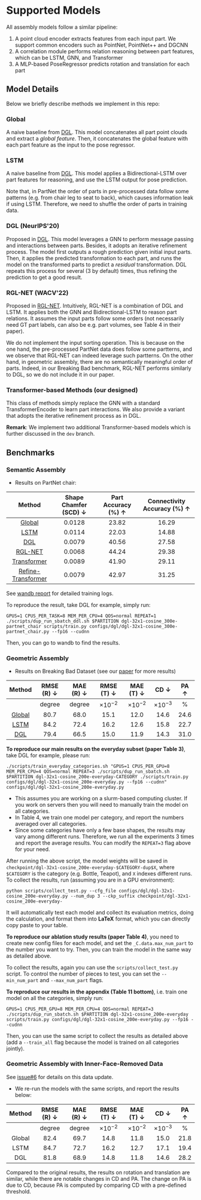 # Supported Models

All assembly models follow a similar pipeline:

1. A point cloud encoder extracts features from each input part.
   We support common encoders such as PointNet, PointNet++ and DGCNN
2. A correlation module performs relation reasoning between part features, which can be LSTM, GNN, and Transformer
3. A MLP-based PoseRegressor predicts rotation and translation for each part

## Model Details

Below we briefly describe methods we implement in this repo:

### Global

A naive baseline from [DGL](https://arxiv.org/pdf/2006.07793.pdf).
This model concatenates all part point clouds and extract a _global feature_.
Then, it concatenates the global feature with each part feature as the input to the pose regressor.

### LSTM

A naive baseline from [DGL](https://arxiv.org/pdf/2006.07793.pdf).
This model applies a Bidirectional-LSTM over part features for reasoning, and use the LSTM output for pose prediction.

Note that, in PartNet the order of parts in pre-processed data follow some patterns (e.g. from chair leg to seat to back), which causes information leak if using LSTM.
Therefore, we need to shuffle the order of parts in training data.

### DGL (NeurIPS'20)

Proposed in [DGL](https://arxiv.org/pdf/2006.07793.pdf).
This model leverages a GNN to perform message passing and interactions between parts.
Besides, it adopts an iterative refinement process.
The model first outputs a rough prediction given initial input parts.
Then, it applies the predicted transformation to each part, and runs the model on the transformed parts to predict a _residual_ transformation.
DGL repeats this process for several (3 by default) times, thus refining the prediction to get a good result.

### RGL-NET (WACV'22)

Proposed in [RGL-NET](https://arxiv.org/pdf/2107.12859.pdf).
Intuitively, RGL-NET is a combination of DGL and LSTM.
It applies both the GNN and Bidirectional-LSTM to reason part relations.
It assumes the input parts follow some orders (not necessarily need GT part labels, can also be e.g. part volumes, see Table 4 in their paper).

We do not implement the input sorting operation.
This is because on the one hand, the pre-processed PartNet data does follow some partterns, and we observe that RGL-NET can indeed leverage such partterns.
On the other hand, in geometric assembly, there are no semantically meaningful order of parts.
Indeed, in our Breaking Bad benchmark, RGL-NET performs similarly to DGL, so we do not include it in our paper.

### Transformer-based Methods (our designed)

This class of methods simply replace the GNN with a standard TransformerEncoder to learn part interactions.
We also provide a variant that adopts the iterative refinement process as in DGL.

**Remark**: We implement two additional Transformer-based models which is further discussed in the `dev` branch.

## Benchmarks

### Semantic Assembly

-   Results on PartNet chair:

|                                                            Method                                                             | Shape Chamfer (SCD) ↓ | Part Accuracy (%) ↑ | Connectivity Accuracy (%) ↑ |
| :---------------------------------------------------------------------------------------------------------------------------: | :-------------------: | :-----------------: | :-----------------------: |
|                             [Global](../configs/global/global-32x1-cosine_200e-partnet_chair.py)                              |        0.0128         |        23.82        |           16.29           |
|                                [LSTM](../configs/lstm/lstm-32x1-cosine_200e-partnet_chair.py)                                 |        0.0114         |        22.03        |           14.88           |
|                                  [DGL](../configs/dgl/dgl-32x1-cosine_300e-partnet_chair.py)                                  |        0.0079         |        40.56        |           27.58           |
|                            [RGL-NET](../configs/rgl_net/rgl_net-32x1-cosine_300e-partnet_chair.py)                            |        0.0068         |        44.24        |           29.38           |
|           [Transformer](../configs/pn_transformer/pn_transformer/pn_transformer-32x1-cosine_400e-partnet_chair.py)            |        0.0089         |        41.90        |           29.11           |
| [Refine-Transformer](../configs/pn_transformer/pn_transformer_refine/pn_transformer_refine-32x1-cosine_400e-partnet_chair.py) |        0.0079         |        42.97        |           31.25           |

See [wandb report](https://wandb.ai/dazitu616/Multi-Part-Assembly/reports/Benchmark-on-PartNet-Chair-Assembly--VmlldzoyNzI0NTg5?accessToken=zhov8augcax9ud8rvwemv3k9n120i2hvnjiskms6o2nx1esd3xkz8o18l55ugxhv) for detailed training logs.

To reproduce the result, take DGL for example, simply run:

```
GPUS=1 CPUS_PER_TASK=8 MEM_PER_CPU=4 QOS=normal REPEAT=1 ./scripts/dup_run_sbatch_ddl.sh $PARTITION dgl-32x1-cosine_300e-partnet_chair scripts/train.py configs/dgl/dgl-32x1-cosine_300e-partnet_chair.py --fp16 --cudnn
```

Then, you can go to wandb to find the results.

### Geometric Assembly

-   Results on Breaking Bad Dataset (see our [paper](https://openreview.net/forum?id=mJWt6pOcHNy) for more results)

|                             Method                              | RMSE (R) $\downarrow$ | MAE (R) $\downarrow$ | RMSE (T) $\downarrow$ | MAE (T) $\downarrow$ | CD $\downarrow$  | PA $\uparrow$ |
| :-------------------------------------------------------------: | :-------------------: | :------------------: | :-------------------: | :------------------: | :--------------: | :-----------: |
|                                                                 |        degree         |        degree        |   $\times 10^{-2}$    |   $\times 10^{-2}$   | $\times 10^{-3}$ |       %       |
| [Global](../configs/global/global-32x1-cosine_200e-everyday.py) |         80.7          |         68.0         |         15.1          |         12.0         |       14.6       |     24.6      |
|    [LSTM](../configs/lstm/lstm-32x1-cosine_200e-everyday.py)    |         84.2          |         72.4         |         16.2          |         12.6         |       15.8       |     22.7      |
|     [DGL](../configs/dgl/dgl-32x1-cosine_200e-everyday.py)      |         79.4          |         66.5         |         15.0          |         11.9         |       14.3       |     31.0      |

**To reproduce our main results on the everyday subset (paper Table 3)**, take DGL for example, please run:

```
./scripts/train_everyday_categories.sh "GPUS=1 CPUS_PER_GPU=8 MEM_PER_CPU=4 QOS=normal REPEAT=3 ./scripts/dup_run_sbatch.sh $PARTITION dgl-32x1-cosine_200e-everyday-CATEGORY ./scripts/train.py configs/dgl/dgl-32x1-cosine_200e-everyday.py --fp16 --cudnn" configs/dgl/dgl-32x1-cosine_200e-everyday.py
```

-   This assumes you are working on a slurm-based computing cluster.
    If you work on servers then you will need to manually train the model on all categories.
-   In Table 4, we train one model per category, and report the numbers averaged over all categories.
-   Since some categories have only a few base shapes, the results may vary among different runs.
    Therefore, we run all the experiments 3 times and report the average results.
    You can modify the `REPEAT=3` flag above for your need.

After running the above script, the model weights will be saved in `checkpoint/dgl-32x1-cosine_200e-everyday-$CATEGORY-dup$X`, where `$CATEGORY` is the category (e.g. Bottle, Teapot), and `X` indexes different runs.
To collect the results, run (assuming you are in a GPU environment):

```
python scripts/collect_test.py --cfg_file configs/dgl/dgl-32x1-cosine_200e-everyday.py --num_dup 3 --ckp_suffix checkpoint/dgl-32x1-cosine_200e-everyday-
```

It will automatically test each model and collect its evaluation metrics, doing the calculation, and format them into **LaTeX** format, which you can directly copy paste to your table.

**To reproduce our ablation study results (paper Table 4)**, you need to create new config files for each model, and set the `_C.data.max_num_part` to the number you want to try.
Then, you can train the model in the same way as detailed above.

To collect the results, again you can use the `scripts/collect_test.py` script.
To control the number of pieces to test, you can set the `--min_num_part` and `--max_num_part` flags.

**To reproduce our results in the appendix (Table 11 bottom)**, i.e. train one model on all the categories, simply run:

```
GPUS=1 CPUS_PER_GPU=8 MEM_PER_CPU=4 QOS=normal REPEAT=3 ./scripts/dup_run_sbatch.sh $PARTITION dgl-32x1-cosine_200e-everyday scripts/train.py configs/dgl/dgl-32x1-cosine_200e-everyday.py --fp16 --cudnn
```

Then, you can use the same script to collect the results as detailed above (add a `--train_all` flag because the model is trained on all categories jointly).

### Geometric Assembly with Inner-Face-Removed Data

See [issue#6](https://github.com/Wuziyi616/multi_part_assembly/issues/6) for details on this data update.

-   We re-run the models with the same scripts, and report the results below:

| Method | RMSE (R) $\downarrow$ | MAE (R) $\downarrow$ | RMSE (T) $\downarrow$ | MAE (T) $\downarrow$ | CD $\downarrow$  | PA $\uparrow$ |
| :----: | :-------------------: | :------------------: | :-------------------: | :------------------: | :--------------: | :-----------: |
|        |        degree         |        degree        |   $\times 10^{-2}$    |   $\times 10^{-2}$   | $\times 10^{-3}$ |       %       |
| Global |         82.4          |         69.7         |         14.8          |         11.8         |       15.0       |     21.8      |
|  LSTM  |         84.7          |         72.7         |         16.2          |         12.7         |       17.1       |     19.4      |
|  DGL   |         81.8          |         68.9         |         14.8          |         11.8         |       14.6       |     28.2      |

Compared to the original results, the results on rotation and translation are similar, while there are notable changes in CD and PA.
The change on PA is due to CD, because PA is computed by comparing CD with a pre-defined threshold.
